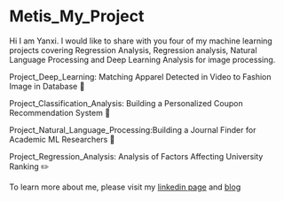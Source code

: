 # Metis_My_Project
Hi I am Yanxi.  I would like to share with you four of my machine learning projects covering Regression Analysis, Regression analysis, Natural Language Processing and Deep Learning Analysis for image processing.

Project_Deep_Learning: Matching Apparel Detected in Video to Fashion Image in Database :shirt:

Project_Classification_Analysis: Building a Personalized Coupon Recommendation System :gift:

Project_Natural_Language_Processing:Building a Journal Finder for Academic ML Researchers :closed_book:

Project_Regression_Analysis: Analysis of Factors Affecting University Ranking :pencil2:

To learn more about me, please visit my [linkedin page](https://www.linkedin.com/in/yanxi-lu) and [blog](https://yanxilu.weebly.com/)
